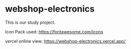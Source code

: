 # webshop-electronics
This is our study project.

Icon Pack used: https://fontawesome.com/icons

vercel online view: https://webshop-electronics.vercel.app/
